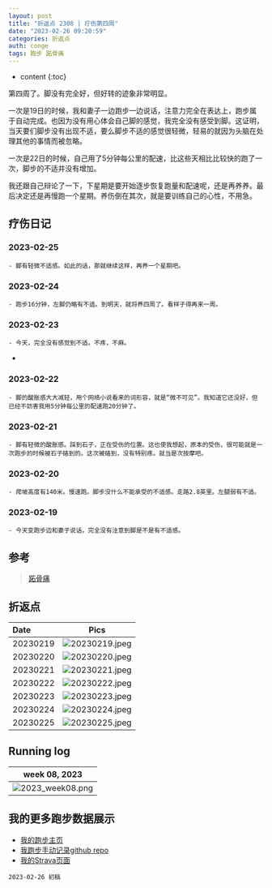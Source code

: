 ```yaml
---
layout: post
title: "折返点 2308 | 疗伤第四周"
date: "2023-02-26 09:20:59"
categories: 折返点
auth: conge
tags: 跑步 跖骨痛 
---
```

* content
{:toc}

第四周了。脚没有完全好，但好转的迹象非常明显。

一次是19日的时候，我和妻子一边跑步一边说话，注意力完全在表达上，跑步属于自动完成。也因为没有用心体会自己脚的感觉，我完全没有感受到脚。这证明，当天要们脚步没有出现不适，要么脚步不适的感觉很轻微，轻易的就因为头脑在处理其他的事情而被忽略。

一次是22日的时候，自己用了5分钟每公里的配速，比这些天相比比较快的跑了一次，脚步的不适并没有增加。

我还跟自己辩论了一下，下星期是要开始逐步恢复跑量和配速呢，还是再养养。最后决定还是再慢跑一个星期。养伤倒在其次，就是要训练自己的心性，不用急。





## 疗伤日记

### 2023-02-25

	- 脚有轻微不适感。如此的话，那就继续这样，再养一个星期吧。  

### 2023-02-24

	- 跑步16分钟，左脚仍略有不适。到明天，就将养四周了。看样子得再来一周。  

### 2023-02-23

	- 今天，完全没有感觉到不适。不疼，不麻。  
- 
### 2023-02-22

	- 脚的酸胀感大大减轻，用个网络小说看来的词形容，就是“微不可见”。我知道它还没好，但已经不妨害我用5分钟每公里的配速跑20分钟了。  

### 2023-02-21

	- 脚有轻微的酸胀感。踩到石子，正在受伤的位置。这也使我想起，原本的受伤，很可能就是一次跑步的时候被石子硌到的。这次被硌到，没有特别疼。就当是次按摩吧。  

### 2023-02-20 

	- 爬坡高度有140米。慢速跑。脚步没什么不能承受的不适感。走路2.8英里。左腿弱有不适。  

### 2023-02-19

	- 今天变跑步边和妻子说话，完全没有注意到脚是不是有不适感。  

## 参考

> [跖骨痛](https://www.drmed.cn/Metatarsalgia)


## 折返点

| Date     |                                Pics                                  |
| :------- | :------------------------------------------------------------------: |
| 20230219 |![20230219.jpeg](https://s2.loli.net/2023/02/27/ObxJZN5XH7WihKE.jpg)  |
| 20230220 |![20230220.jpeg](https://s2.loli.net/2023/02/27/hfDFPaQLW3B2lyj.jpg)  |
| 20230221 |![20230221.jpeg](https://s2.loli.net/2023/02/27/qFfAwjs6uQlXYOt.jpg)  |
| 20230222 |![20230222.jpeg](https://s2.loli.net/2023/02/27/xotzpy7D3S9Y1Nh.jpg)  |
| 20230223 |![20230223.jpeg](https://s2.loli.net/2023/02/27/9afyZA24DJwsbho.jpg)  |
| 20230224 |![20230224.jpeg](https://s2.loli.net/2023/02/27/Y1U3LukOwV4sEDq.jpg)  |
| 20230225 |![20230225.jpeg](https://s2.loli.net/2023/02/27/oeTYgW7cUPKI2LV.jpg)  |

## Running log

|                            week 08, 2023                              |
| :-------------------------------------------------------------------: |
|![2023_week08.png](https://s2.loli.net/2023/02/27/eqXosSRWaUuJh8Q.png) |

## 我的更多跑步数据展示

* [我的跑步主页](https://conge.livingwithfcs.org/running_page/)
* [我跑步手动记录github repo](https://github.com/conge/RunningStreak)
* [我的Strava页面](https://www.strava.com/athletes/57680242)

```
2023-02-26 初稿
```
